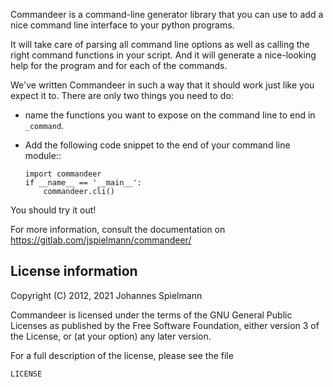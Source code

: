 Commandeer is a command-line generator library that you can use to add a nice command line interface to your python programs.

It will take care of parsing all command line options as well as calling the right command functions in your script. And it will generate a nice-looking help for the program and for each of the commands.

We've written Commandeer in such a way that it should work just like you expect it to. There are only two things you need to do:
 * name the functions you want to expose on the command line to end in ``_command``.
 * Add the following code snippet to the end of your command line module::

       import commandeer
       if __name__ == '__main__':
           commandeer.cli()

You should try it out!

For more information, consult the documentation on
  https://gitlab.com/jspielmann/commandeer/
  
  
License information
-------------------

Copyright (C) 2012, 2021 Johannes Spielmann

Commandeer is licensed under the terms of the GNU General Public Licenses as published by the Free Software Foundation, either version 3 of the License, or (at your option) any later version.

For a full description of the license, please see the file

    LICENSE
